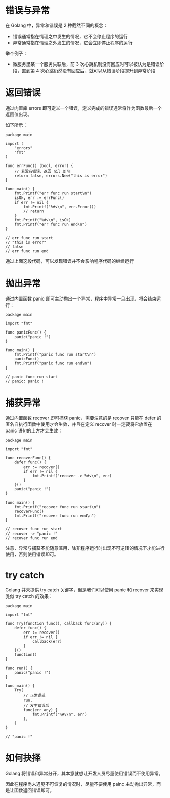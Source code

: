 # 错误与异常

在 Golang 中，异常和错误是 2 种截然不同的概念：

- 错误通常指在情理之中发生的情况，它不会停止程序的运行
- 异常通常指在情理之外发生的情况，它会立即停止程序的运行

举个例子：

- 微服务里某一个服务失联后，前 3 次心跳机制没有回应时可以被认为是错误阶段，直到第 4 次心跳仍然没有回应后，就可以从错误阶段提升到异常阶段



# 返回错误

通过内置库 errors 即可定义一个错误，定义完成的错误通常将作为函数最后一个返回值出现。

如下所示：

```
package main

import (
	"errors"
	"fmt"
)

func errFunc() (bool, error) {
	// 若没有错误，返回 nil 即可
	return false, errors.New("this is error")
}

func main() {
	fmt.Printf("err func run start\n")
	isOk, err := errFunc()
	if err != nil {
		fmt.Printf("%#v\n", err.Error())
		// return
	}
	fmt.Printf("%#v\n", isOk)
	fmt.Printf("err func run end\n")
}

// err func run start
// "this is error"
// false
// err func run end
```

通过上面这段代码，可以发现错误并不会影响程序代码的继续运行

# 抛出异常

通过内置函数 panic 即可主动抛出一个异常，程序中异常一旦出现，将会结束运行：

```
package main

import "fmt"

func panicFunc() {
	panic("panic !")
}

func main() {
	fmt.Printf("panic func run start\n")
	panicFunc()
	fmt.Printf("panic func run end\n")
}

// panic func run start
// panic: panic !
```





# 捕获异常

通过内置函数 recover 即可捕获 panic，需要注意的是 recover 只能在 defer 的匿名自执行函数中使用才会生效，并且在定义 recover 时一定要将它放置在 panic 语句的上方才会生效：

```
package main

import "fmt"

func recoverFunc() {
	defer func() {
		err := recover()
		if err != nil {
			fmt.Printf("recover -> %#v\n", err)
		}
	}()
	panic("panic !")
}

func main() {
	fmt.Printf("recover func run start\n")
	recoverFunc()
	fmt.Printf("recover func run end\n")
}

// recover func run start
// recover -> "panic !"
// recover func run end
```

注意，异常与捕获不能随意滥用，除非程序运行时出现不可逆转的情况下才能进行使用，否则使用错误即可。

# try catch

Golang 并未提供 try catch 关键字，但是我们可以使用 panic 和 recover 来实现类似 try catch 的效果：

```
package main

import "fmt"

func Try(function func(), callback func(any)) {
	defer func() {
		err := recover()
		if err != nil {
			callback(err)
		}
	}()
	function()
}

func run() {
	panic("panic !")
}

func main() {
	Try(
		// 正常逻辑
		run,
		// 发生错误后
		func(err any) {
			fmt.Printf("%#v\n", err)
		},
	)
}

// "panic !"
```



# 如何抉择

Golang 将错误和异常分开，其本意就想让开发人员尽量使用错误而不使用异常。

因此在程序尚未遇见不可恢复的情况时，尽量不要使用 painc 主动抛出异常，而是让函数返回错误即可。
